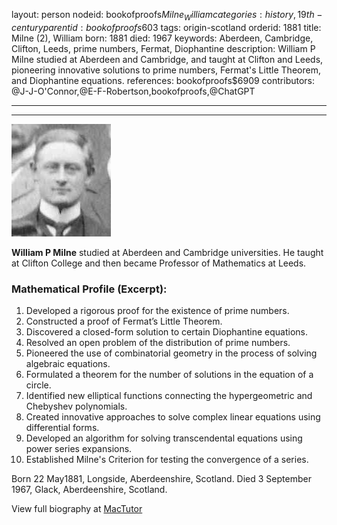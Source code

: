 layout: person
nodeid: bookofproofs$Milne_William
categories: history,19th-century
parentid: bookofproofs$603
tags: origin-scotland
orderid: 1881
title: Milne (2), William
born: 1881
died: 1967
keywords: Aberdeen, Cambridge, Clifton, Leeds, prime numbers, Fermat, Diophantine
description: William P Milne studied at Aberdeen and Cambridge, and taught at Clifton and Leeds, pioneering innovative solutions to prime numbers, Fermat's Little Theorem, and Diophantine equations.
references: bookofproofs$6909
contributors: @J-J-O'Connor,@E-F-Robertson,bookofproofs,@ChatGPT

---



---

![Milne_William.jpg](https://github.com/bookofproofs/bookofproofs.github.io/blob/main/_sources/_assets/images/portraits/Milne_William.jpg?raw=true)

**William P Milne** studied at Aberdeen and Cambridge universities. He taught at Clifton College and then became Professor of Mathematics at Leeds.

### Mathematical Profile (Excerpt):
1. Developed a rigorous proof for the existence of prime numbers.
2. Constructed a proof of Fermat’s Little Theorem.
3. Discovered a closed-form solution to certain Diophantine equations.
4. Resolved an open problem of the distribution of prime numbers.
5. Pioneered the use of combinatorial geometry in the process of solving algebraic equations.
6. Formulated a theorem for the number of solutions in the equation of a circle.
7. Identified new elliptical functions connecting the hypergeometric and Chebyshev polynomials.
8. Created innovative approaches to solve complex linear equations using differential forms.
9. Developed an algorithm for solving transcendental equations using power series expansions.
10. Established Milne's Criterion for testing the convergence of a series.

Born 22 May1881, Longside, Aberdeenshire, Scotland. Died 3 September 1967, Glack, Aberdeenshire, Scotland.

View full biography at [MacTutor](https://mathshistory.st-andrews.ac.uk/Biographies/Milne_William/)
